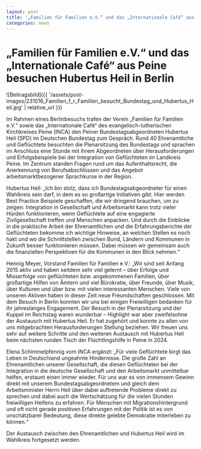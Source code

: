 ```yaml
---
layout: post
title: '„Familien für Familien e.V.“ und das „Internationale Café“ aus Peine besuchen Hubertus Heil in Berlin'
categories: news
---
```



„Familien für Familien e.V.“ und das „Internationale Café“ aus Peine besuchen Hubertus Heil in Berlin
=====================================================================================================


![Beitragsbild]({{ '/assets/post-images/231016_Familien_f_r_Familien_besucht_Bundestag_und_Hubertus_Heil.jpg' | relative_url }})

Im Rahmen eines Berlinbesuchs trafen der Verein „Familien für Familien e.V.“ sowie das „Internationale Café“ des evangelisch\-lutherischen Kirchkreises Peine (INCA) den Peiner Bundestagsabgeordneten Hubertus Heil (SPD) im Deutschen Bundestag zum Gespräch. Rund 40 Ehrenamtliche und Geflüchtete besuchten die Plenarsitzung des Bundestags und sprachen im Anschluss eine Stunde mit ihrem Abgeordneten über Herausforderungen und Erfolgsbeispiele bei der Integration von Geflüchteten im Landkreis Peine. Im Zentrum standen Fragen rund um das Aufenthaltsrecht, die Anerkennung von Berufsabschlüssen und das Angebot arbeitsmarktbezogener Sprachkurse in der Region. 

Hubertus Heil: „Ich bin stolz, dass ich Bundestagsabgeordneter für einen Wahlkreis sein darf, in dem es so großartige Initiativen gibt. Hier werden Best Practice Beispiele geschaffen, die wir dringend brauchen, um zu zeigen: Integration in Gesellschaft und Arbeitsmarkt kann trotz vieler Hürden funktionieren, wenn Geflüchtete auf eine engagierte Zivilgesellschaft treffen und Menschen anpacken. Und durch die Einblicke in die praktische Arbeit der Ehrenamtlichen und die Erfahrungsberichte der Geflüchteten bekomme ich wichtige Hinweise, an welchen Stellen es noch hakt und wo die Schnittstellen zwischen Bund, Ländern und Kommunen in Zukunft besser funktionieren müssen. Dabei müssen wir gemeinsam auch die finanziellen Perspektiven für die Kommunen in den Blick nehmen.“

Hennig Meyer, Vorstand Familien für Familien e.V.: „Wir sind seit Anfang 2015 aktiv und haben seitdem sehr viel gelernt – über Erfolge und Misserfolge von geflüchteten bzw. angekommenen Familien, über großartige Hilfen von Ämtern und viel Bürokratie, über Freunde, über Musik, über Kulturen und über bzw. mit vielen interessanten Menschen. Viele von unseren Aktiven haben in dieser Zeit neue Freundschaften geschlossen. Mit dem Besuch in Berlin konnten wir uns bei einigen Freiwilligen bedanken für ihr jahreslanges Engagement. Der Besuch in der Plenarsitzung und der Kuppel im Reichstag waren wunderbar – Highlight war aber zweifelsohne der Austausch mit Hubertus Heil. Er hat zugehört und konnte zu allen von uns mitgebrachten Herausforderungen Stellung beziehen. Wir freuen uns sehr auf weitere Schritte und den weiteren Austausch mit Hubertus Heil beim nächsten runden Tisch der Flüchtlingshilfe in Peine in 2024\.  

Elena Schimmelpfennig vom INCA ergänzt: „Für viele Geflüchtete birgt das Leben in Deutschland ungeahnte Hindernisse. Die große Zahl an Ehrenamtlichen unserer Gesellschaft, die diesen Geflüchteten bei der Integration in die deutsche Gesellschaft und den Arbeitsmarkt unmittelbar helfen, erstaunt einen immer wieder. Für uns war es von immensem Gewinn direkt mit unserem Bundestagsabgeordnetem und gleich dem Arbeitsminister Herrn Heil über dabei auftretende Probleme direkt zu sprechen und dabei auch die Wertschätzung für die vielen Stunden freiwilligen Helfens zu erfahren. Für Menschen mit Migrationshintergrund und oft nicht gerade positiven Erfahrungen mit der Politik ist es von unschätzbarer Bedeutung, diese direkte gelebte Demokratie miterleben zu können.“

Der Austausch zwischen den Ehrenamtlichen und Hubertus Heil wird im Wahlkreis fortgesetzt werden.   
 

